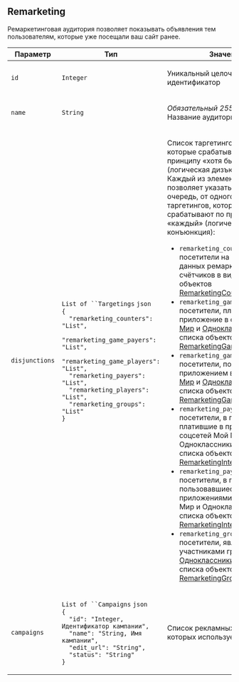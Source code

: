 
## Remarketing

Ремаркетинговая аудитория позволяет показывать объявления тем
пользователям, которые уже посещали ваш сайт ранее.

<table>
    <thead>
        <tr><th>Параметр</th><th>Тип</th><th>Значение</th></tr>
    </thead>
    <tbody>
        <tr>
            <td><p><code>id</code></p></td>
            <td><p><code>Integer</code></p></td>
            <td><p>Уникальный целочисленный идентификатор</p></td>
        </tr><tr>
            <td><p><code>name</code></p></td>
            <td><p><code>String</code></p></td>
            <td><p><em>Обязательный</em>
<em>255 символов</em>
Название аудитории</p></td>
        </tr><tr>
            <td><p><code>disjunctions</code></p></td>
            <td><p><code>List of ``Targetings</code>
<code>json
{
  "remarketing_counters": "List",
  "remarketing_game_payers": "List",
  "remarketing_game_players": "List",
  "remarketing_payers": "List",
  "remarketing_players": "List",
  "remarketing_groups": "List"
}</code></p></td>
            <td><p>Список таргетингов аудитории, которые срабатывают по
принципу «хотя бы один» (логическая дизъюнкция). Каждый из элементов списка
позволяет указать, в свою очередь, от одного до пяти таргетингов, которые
срабатывают по принципу «каждый» (логическая конъюнкция):</p>
<ul>
<li><code>remarketing_counters</code> — посетители на основании данных ремаркетинговых
счётчиков в виде списка объектов <a href="#object_remarketingcounterinterval">RemarketingCounterInterval</a>;</li>
<li><code>remarketing_game_payers</code> — посетители, платившие за приложение в соцсетях
<a href="http://my.mail.ru">Мой Мир</a> и <a href="http://odnoklassniki.ru/">Одноклассники</a>,
в виде списка объектов <a href="#object_remarketinggameinterval">RemarketingGameInterval</a>;</li>
<li><code>remarketing_game_players</code> — посетители, пользовавшиеся приложением в
соцсетях <a href="http://my.mail.ru">Мой Мир</a> и
<a href="http://odnoklassniki.ru/">Одноклассники</a>, в виде списка объектов
<a href="#object_remarketinggameinterval">RemarketingGameInterval</a>;</li>
<li><code>remarketing_payers</code> — посетители, в принципе платившие в приложениях
соцсетей Мой Мир и Одноклассники, в виде списка объектов
<a href="#object_remarketinginterval">RemarketingInterval</a>;</li>
<li><code>remarketing_payers</code> — посетители, в принципе пользовавшиеся приложениями
соцсетей Мой Мир и Одноклассники, в виде списка объектов
<a href="#object_remarketinginterval">RemarketingInterval</a>;</li>
<li><code>remarketing_group</code> — посетители, являющиеся участниками групп в соцсети
<a href="http://odnoklassniki.ru/">Одноклассники</a>, в виде списка объектов
<a href="#object_remarketinggroupmembership">RemarketingGroupMembership</a>.</li>
</ul></td>
        </tr><tr>
            <td><p><code>campaigns</code></p></td>
            <td><p><code>List of ``Campaigns</code>
<code>json
{
  "id": "Integer, Идентификатор кампании",
  "name": "String, Имя кампании",
  "edit_url": "String",
  "status": "String"
}</code></p></td>
            <td><p>Список рекламных кампаний, в которых используется аудитория</p></td>
        </tr>
    </tbody>
</table>